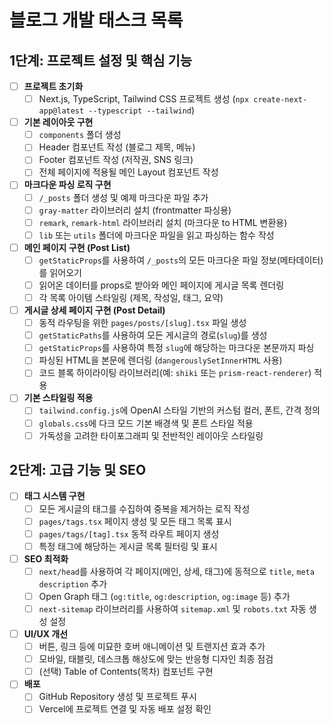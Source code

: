 # 블로그 개발 태스크 목록

## 1단계: 프로젝트 설정 및 핵심 기능

- [ ] **프로젝트 초기화**
  - [ ] Next.js, TypeScript, Tailwind CSS 프로젝트 생성 (`npx create-next-app@latest --typescript --tailwind`)
- [ ] **기본 레이아웃 구현**
  - [ ] `components` 폴더 생성
  - [ ] Header 컴포넌트 작성 (블로그 제목, 메뉴)
  - [ ] Footer 컴포넌트 작성 (저작권, SNS 링크)
  - [ ] 전체 페이지에 적용될 메인 Layout 컴포넌트 작성
- [ ] **마크다운 파싱 로직 구현**
  - [ ] `/_posts` 폴더 생성 및 예제 마크다운 파일 추가
  - [ ] `gray-matter` 라이브러리 설치 (frontmatter 파싱용)
  - [ ] `remark`, `remark-html` 라이브러리 설치 (마크다운 to HTML 변환용)
  - [ ] `lib` 또는 `utils` 폴더에 마크다운 파일을 읽고 파싱하는 함수 작성
- [ ] **메인 페이지 구현 (Post List)**
  - [ ] `getStaticProps`를 사용하여 `/_posts`의 모든 마크다운 파일 정보(메타데이터)를 읽어오기
  - [ ] 읽어온 데이터를 props로 받아와 메인 페이지에 게시글 목록 렌더링
  - [ ] 각 목록 아이템 스타일링 (제목, 작성일, 태그, 요약)
- [ ] **게시글 상세 페이지 구현 (Post Detail)**
  - [ ] 동적 라우팅을 위한 `pages/posts/[slug].tsx` 파일 생성
  - [ ] `getStaticPaths`를 사용하여 모든 게시글의 경로(`slug`)를 생성
  - [ ] `getStaticProps`를 사용하여 특정 `slug`에 해당하는 마크다운 본문까지 파싱
  - [ ] 파싱된 HTML을 본문에 렌더링 (`dangerouslySetInnerHTML` 사용)
  - [ ] 코드 블록 하이라이팅 라이브러리(예: `shiki` 또는 `prism-react-renderer`) 적용
- [ ] **기본 스타일링 적용**
  - [ ] `tailwind.config.js`에 OpenAI 스타일 기반의 커스텀 컬러, 폰트, 간격 정의
  - [ ] `globals.css`에 다크 모드 기본 배경색 및 폰트 스타일 적용
  - [ ] 가독성을 고려한 타이포그래피 및 전반적인 레이아웃 스타일링

## 2단계: 고급 기능 및 SEO

- [ ] **태그 시스템 구현**
  - [ ] 모든 게시글의 태그를 수집하여 중복을 제거하는 로직 작성
  - [ ] `pages/tags.tsx` 페이지 생성 및 모든 태그 목록 표시
  - [ ] `pages/tags/[tag].tsx` 동적 라우트 페이지 생성
  - [ ] 특정 태그에 해당하는 게시글 목록 필터링 및 표시
- [ ] **SEO 최적화**
  - [ ] `next/head`를 사용하여 각 페이지(메인, 상세, 태그)에 동적으로 `title`, `meta description` 추가
  - [ ] Open Graph 태그 (`og:title`, `og:description`, `og:image` 등) 추가
  - [ ] `next-sitemap` 라이브러리를 사용하여 `sitemap.xml` 및 `robots.txt` 자동 생성 설정
- [ ] **UI/UX 개선**
  - [ ] 버튼, 링크 등에 미묘한 호버 애니메이션 및 트랜지션 효과 추가
  - [ ] 모바일, 태블릿, 데스크톱 해상도에 맞는 반응형 디자인 최종 점검
  - [ ] (선택) Table of Contents(목차) 컴포넌트 구현
- [ ] **배포**
  - [ ] GitHub Repository 생성 및 프로젝트 푸시
  - [ ] Vercel에 프로젝트 연결 및 자동 배포 설정 확인
